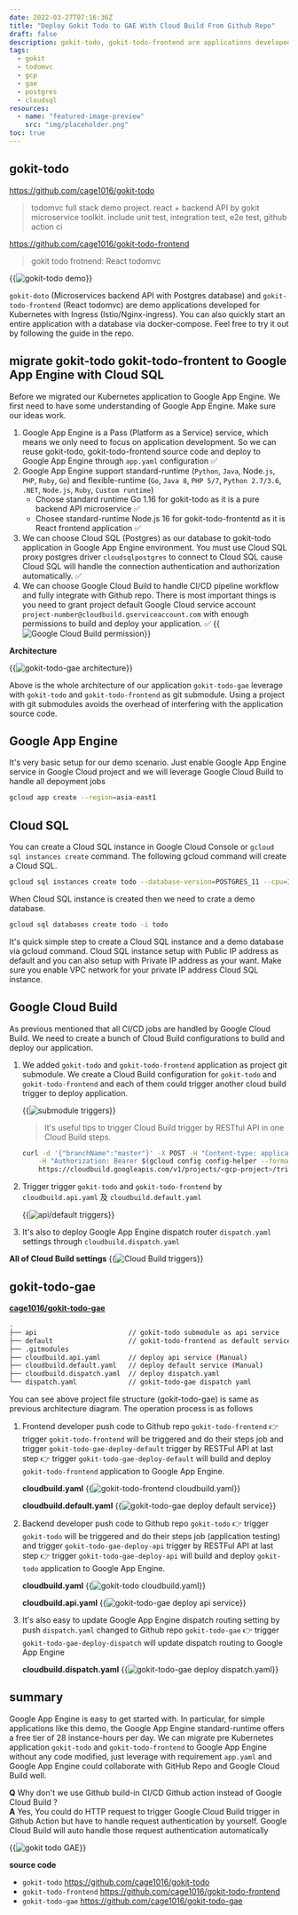 ```yaml
---
date: 2022-03-27T07:16:36Z
title: "Deploy Gokit Todo to GAE With Cloud Build From Github Repo"
draft: false
description: gokit-todo, gokit-todo-frontend are applications developed with low dependencies on code suites and simple tasks on Kubernetes. We can easily migrate to Google App Engine for CI/CD development process using Google Cloud Build and Github repo.
tags:
  - gokit
  - todomvc
  - gcp
  - gae
  - postgres
  - cloudsql
resources:
  - name: "featured-image-preview"
    src: "img/placeholder.png"
toc: true
---
```


<!--more-->

## gokit-todo 

https://github.com/cage1016/gokit-todo

>todomvc full stack demo project. react + backend API by gokit microservice toolkit. include unit test, integration test, e2e test, github action ci

https://github.com/cage1016/gokit-todo-frontend

> gokit todo frotnend: React todomvc

{{<image src="/posts/deploy-gokit-todo-to-gae-with-cloud-build-from-github-repo/img/demo.gif" alt="gokit-todo demo">}}

`gokit-doto` (Microservices backend API with Postgres database) and `gokit-todo-frontend` (React todomvc) are demo applications developed for Kubernetes with Ingress (Istio/Nginx-ingress). You can also quickly start an entire application with a database via docker-compose. Feel free to try it out by following the guide in the repo.

## migrate gokit-todo gokit-todo-frontent to Google App Engine with Cloud SQL

Before we migrated our Kubernetes application to Google App Engine. We first need to have some understanding of Google App Engine. Make sure our ideas work.

1. Google App Engine is a Pass (Platform as a Service) service, which means we only need to focus on application development. So we can reuse gokit-todo, gokit-todo-frontend source code and deploy to Google App Engine through `app.yaml` configuration ✅
1. Google App Engine support standard-runtime (`Python`, `Java`, Node.`js`, `PHP`, `Ruby`, `Go`) and flexible-runtime (`Go`, `Java 8`, `PHP 5/7`, `Python 2.7/3.6`, `.NET`, `Node.js`, `Ruby`, `Custom runtime`)
   - Choose standard runtime Go 1.16 for gokit-todo as it is a pure backend API microservice ✅
   - Chosee standard-runtime Node.js 16 for gokit-todo-frontentd as it is React frontend application ✅
1. We can choose Cloud SQL (Postgres) as our database to gokit-todo application in Google App Engine environment. You must use Cloud SQL proxy postgres driver `cloudsqlpostgres` to connect to Cloud SQL cause Cloud SQL will handle the connection authentication and authorization automatically. ✅
1. We can choose Google Cloud Build to handle CI/CD pipeline workflow and fully integrate with Github repo. There is most important things is you need to grant project default Google Cloud service account `project-number@cloudbuild.gserviceaccount.com` with enough permissions to build and deploy your application. ✅
      {{<image src="/posts/deploy-gokit-todo-to-gae-with-cloud-build-from-github-repo/img/cloudbuild permission.jpg" alt="Google Cloud Build permission">}}

**Architecture**

{{<image src="/posts/deploy-gokit-todo-to-gae-with-cloud-build-from-github-repo/img/placeholder.png" alt="gokit-todo-gae architecture">}}

Above is the whole architecture of our application `gokit-todo-gae` leverage with `gokit-todo` and `gokit-todo-frontend` as git submodule. Using a project with git submodules avoids the overhead of interfering with the application source code.

## Google App Engine

It's very basic setup for our demo scenario. Just enable Google App Engine service in Google Cloud project and we will leverage Google Cloud Build to handle all depoyment jobs

```bash
gcloud app create --region=asia-east1
```

## Cloud SQL

You can create a Cloud SQL instance in Google Cloud Console or `gcloud sql instances create` command. The following gcloud command will create a Cloud SQL.

```bash
gcloud sql instances create todo --database-version=POSTGRES_11 --cpu=1 --memory=3840MiB --region=asia-east1 --root-password=password --storage-size=10GB --storage-type=SSD
```

When Cloud SQL instance is created then we need to crate a demo database.

```bash
gcloud sql databases create todo -i todo
```

It's quick simple step to create a Cloud SQL instance and a demo database via gcloud command. Cloud SQL instance setup with Public IP address as default and you can also setup with Private IP address as your want. Make sure you enable VPC network for your private IP address Cloud SQL instance.

## Google Cloud Build

As previous mentioned that all CI/CD jobs are handled by Google Cloud Build. We need to create a bunch of Cloud Build configurations to build and deploy our application.

1. We added `gokit-todo` and `gokit-todo-frontend` application as project git submodule. We create a Cloud Build configuration for `gokit-todo` and `gokit-todo-frontend` and each of them could trigger another cloud build trigger to deploy application.

      {{<image src="/posts/deploy-gokit-todo-to-gae-with-cloud-build-from-github-repo/img/submodule trigger.jpg" alt="submodule triggers">}}

      > It's useful tips to trigger Cloud Build trigger by RESTful API in one Cloud Build steps.

      ```bash
      curl -d '{"branchName":"master"}' -X POST -H "Content-type: application/json" \
          -H "Authorization: Bearer $(gcloud config config-helper --format='value(credential.access_token)')" \
          https://cloudbuild.googleapis.com/v1/projects/<gcp-project>/triggers/<cloudbuild-trigger-id>:run
      ```
1. Trigger trigger `gokit-todo` and `gokit-todo-frontend` by `cloudbuild.api.yaml` 及 `cloudbuild.default.yaml`

      {{<image src="/posts/deploy-gokit-todo-to-gae-with-cloud-build-from-github-repo/img/api default trigger.jpg" alt="api/default triggers">}}

1. It's also to deploy Google App Engine dispatch router `dispatch.yaml` settings through `cloudbuild.dispatch.yaml`

__All of Cloud Build settings__
{{<image src="/posts/deploy-gokit-todo-to-gae-with-cloud-build-from-github-repo/img/cloudbuild-trigger.jpg" alt="Cloud Build triggers">}}

## gokit-todo-gae

**[cage1016/gokit-todo-gae](https://github.com/cage1016/gokit-todo-gae)**

```bash
.
├── api                       // gokit-todo submodule as api service
├── default                   // gokit-todo-frontend as default service
├── .gitmodules
├── cloudbuild.api.yaml       // deploy api service (Manual)
├── cloudbuild.default.yaml   // deploy default service (Manual)
├── cloudbuild.dispatch.yaml  // deploy dispatch.yaml
└── dispatch.yaml             // gokit-todo-gae dispatch yaml
```

You can see above project file structure (gokit-todo-gae) is same as previous architecture diagram. The operation process is as follows

1. Frontend developer push code to Github repo `gokit-todo-frontend` 👉 trigger `gokit-todo-frontend` will be triggered and do their steps job and trigger `gokit-todo-gae-deploy-default` trigger by RESTFul API at last step 👉 trigger `gokit-todo-gae-deploy-default` will build and deploy `gokit-todo-frontend` application to Google App Engine.
   
      __cloudbuild.yaml__
      {{<image src="/posts/deploy-gokit-todo-to-gae-with-cloud-build-from-github-repo/img/gokit-todo-frontend-cloudbuild.yaml.jpg" alt="gokit-todo-frontend cloudbuild.yaml">}}

      __cloudbuild.default.yaml__
      {{<image src="/posts/deploy-gokit-todo-to-gae-with-cloud-build-from-github-repo/img/gokit-todo-gae-cloudbuild.default.yaml.jpg" alt="gokit-todo-gae deploy default service">}}

1. Backend developer push code to Github repo `gokit-todo` 👉 trigger `gokit-todo` will be triggered and do their steps job (application testing) and trigger `gokit-todo-gae-deploy-api` trigger by RESTFul API at last step 👉 trigger `gokit-todo-gae-deploy-api` will build and deploy `gokit-todo` application to Google App Engine.

      __cloudbuild.yaml__
      {{<image src="/posts/deploy-gokit-todo-to-gae-with-cloud-build-from-github-repo/img/gokit-todo-cloudbuild.yaml.jpg" alt="gokit-todo cloudbuild.yaml">}}

      __cloudbuild.api.yaml__
      {{<image src="/posts/deploy-gokit-todo-to-gae-with-cloud-build-from-github-repo/img/gokit-todo-gae-cloudbuild.api.yaml.jpg" alt="gokit-todo-gae deploy api service">}}

1. It's also easy to update Google App Engine dispatch routing setting by push `dispatch.yaml` changed to Github repo `gokit-todo-gae` 👉 trigger `gokit-todo-gae-deploy-dispatch` will update dispatch routing to Google App Engine

      __cloudbuild.dispatch.yaml__
      {{<image src="/posts/deploy-gokit-todo-to-gae-with-cloud-build-from-github-repo/img/cloudbuild.dispatch.yaml.jpg" alt="gokit-todo-gae deploy dispatch.yaml">}}

## summary

Google App Engine is easy to get started with. In particular, for simple applications like this demo, the Google App Engine standard-runtime offers a free tier of 28 instance-hours per day. We can migrate pre Kubernetes application `gokit-todo` and `gokit-todo-frontend` to Google App Engine without any code modified, just leverage with requirement `app.yaml` and Google App Engine could collaborate with GitHub Repo and Google Cloud Build well.

**Q**
Why don't we use Github build-in CI/CD Github action instead of Google Cloud Build ? </br>
**A**
Yes, You could do HTTP request to trigger Google Cloud Build trigger in Github Action but have to handle request authentication by yourself. Google Cloud Build will auto handle those request authentication automatically

{{<image src="/posts/deploy-gokit-todo-to-gae-with-cloud-build-from-github-repo/img/gokit-todo-gae.gif" alt="gokit todo GAE">}}

**source code**
- `gokit-todo` https://github.com/cage1016/gokit-todo
- `gokit-todo-frontend` https://github.com/cage1016/gokit-todo-frontend
- `gokit-todo-gae` https://github.com/cage1016/gokit-todo-gae
